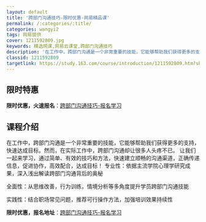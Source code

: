 ```yaml
---
layout: default
title: '跨部门沟通技巧-限时优惠-网易精品课'
permalink: /:categories/:title/
categories: wangyi2
tags: 网易提供
cover: 1211592809.jpg
keywords: 精选网课,网易云课堂,跨部门沟通技巧
description: '在工作中，跨部门沟通是一个非常重要的技能，它能够帮助我们获得更多的支持，快速达成目标。然而，在实际工作中，跨部门沟通却让'
classid: 1211592809
targetlink: https://study.163.com/course/introduction/1211592809.htm?share=1&shareId=1025206652&utm_campaign=share&utm_medium=iphoneShare&utm_source=&utm_u=1025206652
---
```


## 限时特惠

**限时优惠，火速报名**：[跨部门沟通技巧-报名学习](https://study.163.com/course/introduction/1211592809.htm?share=1&shareId=1025206652&utm_campaign=share&utm_medium=iphoneShare&utm_source=&utm_u=1025206652)

## 课程介绍

在工作中，跨部门沟通是一个非常重要的技能，它能够帮助我们获得更多的支持，快速达成目标。然而，在实际工作中，跨部门沟通却让很多人头疼不已。 让我们一起来学习，通过简单、有效的技巧和方法，快速建立顺畅的沟通渠道，正确传递信息，促进协作，高效配合，达成目标！ 专业性：依据主流学院心理学研究成果，深入浅出解读跨部门沟通背后的奥秘

全面性：从思维改善，行为训练，情境分析等多角度提升学员跨部门沟通技能

实践性：结合职场常见问题，推荐可行操作方法，加强培训效果持续性

**限时优惠，报名地址**：[跨部门沟通技巧-报名学习](https://study.163.com/course/introduction/1211592809.htm?share=1&shareId=1025206652&utm_campaign=share&utm_medium=iphoneShare&utm_source=&utm_u=1025206652)


